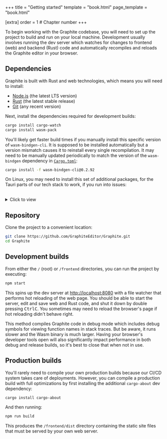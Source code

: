 +++
title = "Getting started"
template = "book.html"
page_template = "book.html"

[extra]
order = 1 # Chapter number
+++

To begin working with the Graphite codebase, you will need to set up the project to build and run on your local machine. Development usually involves running the dev server which watches for changes to frontend (web) and backend (Rust) code and automatically recompiles and reloads the Graphite editor in your browser.

## Dependencies

Graphite is built with Rust and web technologies, which means you will need to install:
- [Node.js](https://nodejs.org/) (the latest LTS version)
- [Rust](https://www.rust-lang.org/) (the latest stable release)
- [Git](https://git-scm.com/) (any recent version)

Next, install the dependencies required for development builds:

```sh
cargo install cargo-watch
cargo install wasm-pack
```

You'll likely get faster build times if you manually install this specific version of `wasm-bindgen-cli`. It is supposed to be installed automatically but a version mismatch causes it to reinstall every single recompilation. It may need to be manually updated periodically to match the version of the `wasm-bindgen` dependency in [`Cargo.toml`](https://github.com/GraphiteEditor/Graphite/blob/master/Cargo.toml):

```sh
cargo install -f wasm-bindgen-cli@0.2.92
```

On Linux, you may need to install this set of additional packages, for the Tauri parts of our tech stack to work, if you run into issues:

<br />
<details>
<summary>Click to view</summary>

```sh
# On Debian-based (Ubuntu, Mint, etc.) distributions:
sudo apt install libgtk-3-dev libsoup2.4-dev libjavascriptcoregtk-4.0-dev libwebkit2gtk-4.0-dev

# On Fedora-based (RHEL, CentOS, etc.) distributions:
sudo dnf install gtk3-devel libsoup-devel javascriptcoregtk4.0-devel webkit2gtk4.0-devel

# On OpenSUSE-based distributions:
sudo zypper install webkit2gtk3-soup2-devel

# On NixOS or when using the Nix package manager:
nix-shell
```

</details>

## Repository

Clone the project to a convenient location:

```sh
git clone https://github.com/GraphiteEditor/Graphite.git
cd Graphite
```

## Development builds

From either the `/` (root) or `/frontend` directories, you can run the project by executing:

```sh
npm start
```

This spins up the dev server at <http://localhost:8080> with a file watcher that performs hot reloading of the web page. You should be able to start the server, edit and save web and Rust code, and shut it down by double pressing <kbd>Ctrl</kbd><kbd>C</kbd>. You sometimes may need to reload the browser's page if hot reloading didn't behave right.

This method compiles Graphite code in debug mode which includes debug symbols for viewing function names in stack traces. But be aware, it runs slower and the Wasm binary is much larger. Having your browser's developer tools open will also significantly impact performance in both debug and release builds, so it's best to close that when not in use.

## Production builds

You'll rarely need to compile your own production builds because our CI/CD system takes care of deployments. However, you can compile a production build with full optimizations by first installing the additional `cargo-about` dev dependency:

```sh
cargo install cargo-about
```

And then running:

```sh
npm run build
```

This produces the `/frontend/dist` directory containing the static site files that must be served by your own web server.
